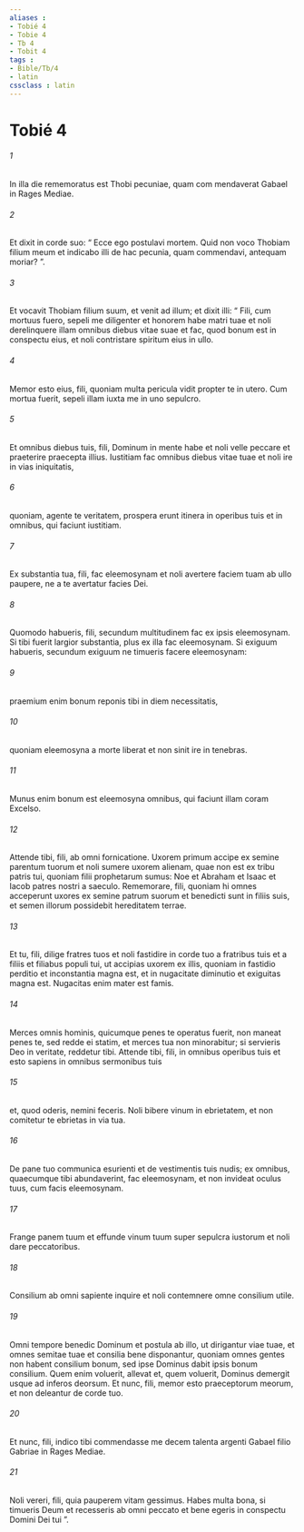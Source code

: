 ```yaml
---
aliases : 
- Tobié 4
- Tobie 4
- Tb 4
- Tobit 4
tags : 
- Bible/Tb/4
- latin
cssclass : latin
---
```


# Tobié 4

###### 1
In illa die rememoratus est Thobi pecuniae, quam com mendaverat Gabael in Rages Mediae. 
###### 2
Et dixit in corde suo: “ Ecce ego postulavi mortem. Quid non voco Thobiam filium meum et indicabo illi de hac pecunia, quam commendavi, antequam moriar? ”. 
###### 3
Et vocavit Thobiam filium suum, et venit ad illum; et dixit illi: “ Fili, cum mortuus fuero, sepeli me diligenter et honorem habe matri tuae et noli derelinquere illam omnibus diebus vitae suae et fac, quod bonum est in conspectu eius, et noli contristare spiritum eius in ullo. 
###### 4
Memor esto eius, fili, quoniam multa pericula vidit propter te in utero. Cum mortua fuerit, sepeli illam iuxta me in uno sepulcro. 
###### 5
Et omnibus diebus tuis, fili, Dominum in mente habe et noli velle peccare et praeterire praecepta illius. Iustitiam fac omnibus diebus vitae tuae et noli ire in vias iniquitatis, 
###### 6
quoniam, agente te veritatem, prospera erunt itinera in operibus tuis et in omnibus, qui faciunt iustitiam. 
###### 7
Ex substantia tua, fili, fac eleemosynam et noli avertere faciem tuam ab ullo paupere, ne a te avertatur facies Dei. 
###### 8
Quomodo habueris, fili, secundum multitudinem fac ex ipsis eleemosynam. Si tibi fuerit largior substantia, plus ex illa fac eleemosynam. Si exiguum habueris, secundum exiguum ne timueris facere eleemosynam: 
###### 9
praemium enim bonum reponis tibi in diem necessitatis, 
###### 10
quoniam eleemosyna a morte liberat et non sinit ire in tenebras. 
###### 11
Munus enim bonum est eleemosyna omnibus, qui faciunt illam coram Excelso. 
###### 12
Attende tibi, fili, ab omni fornicatione. Uxorem primum accipe ex semine parentum tuorum et noli sumere uxorem alienam, quae non est ex tribu patris tui, quoniam filii prophetarum sumus: Noe et Abraham et Isaac et Iacob patres nostri a saeculo. Rememorare, fili, quoniam hi omnes acceperunt uxores ex semine patrum suorum et benedicti sunt in filiis suis, et semen illorum possidebit hereditatem terrae.
###### 13
Et tu, fili, dilige fratres tuos et noli fastidire in corde tuo a fratribus tuis et a filiis et filiabus populi tui, ut accipias uxorem ex illis, quoniam in fastidio perditio et inconstantia magna est, et in nugacitate diminutio et exiguitas magna est. Nugacitas enim mater est famis. 
###### 14
Merces omnis hominis, quicumque penes te operatus fuerit, non maneat penes te, sed redde ei statim, et merces tua non minorabitur; si servieris Deo in veritate, reddetur tibi. Attende tibi, fili, in omnibus operibus tuis et esto sapiens in omnibus sermonibus tuis 
###### 15
et, quod oderis, nemini feceris. Noli bibere vinum in ebrietatem, et non comitetur te ebrietas in via tua. 
###### 16
De pane tuo communica esurienti et de vestimentis tuis nudis; ex omnibus, quaecumque tibi abundaverint, fac eleemosynam, et non invideat oculus tuus, cum facis eleemosynam. 
###### 17
Frange panem tuum et effunde vinum tuum super sepulcra iustorum et noli dare peccatoribus. 
###### 18
Consilium ab omni sapiente inquire et noli contemnere omne consilium utile. 
###### 19
Omni tempore benedic Dominum et postula ab illo, ut dirigantur viae tuae, et omnes semitae tuae et consilia bene disponantur, quoniam omnes gentes non habent consilium bonum, sed ipse Dominus dabit ipsis bonum consilium. Quem enim voluerit, allevat et, quem voluerit, Dominus demergit usque ad inferos deorsum. Et nunc, fili, memor esto praeceptorum meorum, et non deleantur de corde tuo. 
###### 20
Et nunc, fili, indico tibi commendasse me decem talenta argenti Gabael filio Gabriae in Rages Mediae. 
###### 21
Noli vereri, fili, quia pauperem vitam gessimus. Habes multa bona, si timueris Deum et recesseris ab omni peccato et bene egeris in conspectu Domini Dei tui ”.

